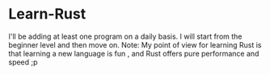 # Learn-Rust
I'll be adding at least one program on a daily basis. I will start from the beginner level and then move on.
Note: My point of view for learning Rust is that learning a new language is fun
, and Rust offers pure performance and speed ;p 
